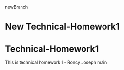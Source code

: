 newBranch
# New Technical-Homework1

# Technical-Homework1
This is technical homework 1 - Roncy Joseph
main
